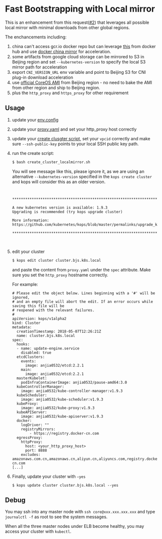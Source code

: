 # Fast Bootstrapping with Local mirror

This is an enhancement from this request([#2](https://github.com/pahud/kops-bjs/issues/2)) that leverages all possible local mirror with minimal downloads from other global regions.

The enchancements including:

1. china can't access gcr.io docker repo but can leverage [this](https://anjia0532.github.io/2017/11/15/gcr-io-image-mirror/) from docker hub and use [docker china mirror](https://www.docker-cn.com/registry-mirror) for acceleration.
2. some artifacts from google cloud storage can be mirrored to S3 in Beijing region and set `--kubernetes-version` to specify the local S3 mirror path for acceleration
3. export `CNI_VERSION_URL` env variable and point to Beijing S3 for CNI plug-in download acceleration
4. use [official CoreOS AMI](https://coreos.com/os/docs/latest/booting-on-ec2.html) from Beijing region - no need to bake the AMI from other region and ship to Beijing region.
5. plus the `http_proxy` and `https_proxy`  for other requirement



## Usage

1. update your [env.config](https://github.com/pahud/kops-bjs/blob/master/scripts/env.config)

2. update your [proxy.yaml](https://github.com/pahud/kops-bjs/blob/master/scripts/proxy.yaml) and set your http_proxy host correctly

3. update your [create clusgter script](https://github.com/pahud/kops-bjs/blob/master/scripts/create_cluster_localmirror.sh), set your `vpcid` correctly and make sure `--ssh-public-key` points to your local SSH public key path.

4. run the create script:

   ```bash
   $ bash create_cluster_localmirror.sh
   ```

   You will see message like this, please ignore it, as we are using an alternative `--kubernetes-version` specified in the `kops create cluster` and kops will consider this as an older version.

   ```


   *********************************************************************************

   A new kubernetes version is available: 1.9.3
   Upgrading is recommended (try kops upgrade cluster)

   More information: https://github.com/kubernetes/kops/blob/master/permalinks/upgrade_k8s.md#1.9.3

   *********************************************************************************
   ```

   ​

5. edit your cluster

   ```bash
   $ kops edit cluster cluster.bjs.k8s.local
   ```

   and paste the content from `proxy.yaml` under the `spec` attribute. Make sure you set the `http_proxy` hostname correctly. 

   For example:

   ```
   # Please edit the object below. Lines beginning with a '#' will be ignored,
   # and an empty file will abort the edit. If an error occurs while saving this file will be
   # reopened with the relevant failures.
   #
   apiVersion: kops/v1alpha2
   kind: Cluster
   metadata:
     creationTimestamp: 2018-05-07T12:26:21Z
     name: cluster.bjs.k8s.local
   spec:
     hooks:
     - name: update-engine.service
       disabled: true
     etcdClusters:
       events:
         image: anjia0532/etcd:2.2.1
       main:
         image: anjia0532/etcd:2.2.1
     masterKubelet:
       podInfraContainerImage: anjia0532/pause-amd64:3.0
     kubeControllerManager:
       image: anjia0532/kube-controller-manager:v1.9.3
     kubeScheduler:
       image: anjia0532/kube-scheduler:v1.9.3
     kubeProxy:
       image: anjia0532/kube-proxy:v1.9.3
     kubeAPIServer:
       image: anjia0532/kube-apiserver:v1.9.3
     docker:
       logDriver: ""
       registryMirrors:
           - https://registry.docker-cn.com
     egressProxy:
       httpProxy:
         host: <your_http_proxy_host>
         port: 8888
       excludes: amazonaws.com.cn,amazonaws.cn,aliyun.cn,aliyuncs.com,registry.docker-cn.com
   [...]
   ```

6. Finally, update your cluster with `—yes`

   ```
   $ kops update cluster cluster.bjs.k8s.local --yes
   ```



## Debug

You may ssh into any master node with `ssh core@xxx.xxx.xxx.xxx` and type `journalctl -f` as root to see the system messages.

When all the three master nodes under ELB become healthy, you may access your cluster with `kubectl`.



